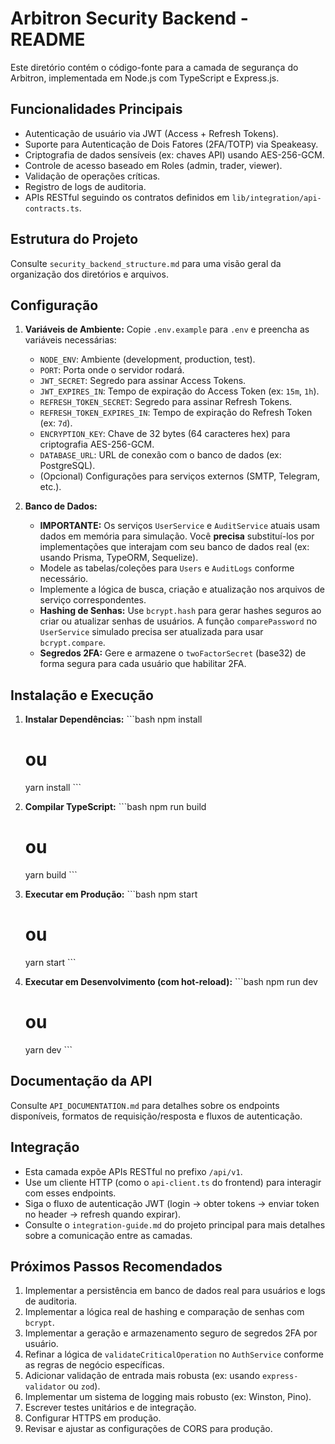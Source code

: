 # Arbitron Security Backend - README

Este diretório contém o código-fonte para a camada de segurança do Arbitron, implementada em Node.js com TypeScript e Express.js.

## Funcionalidades Principais

*   Autenticação de usuário via JWT (Access + Refresh Tokens).
*   Suporte para Autenticação de Dois Fatores (2FA/TOTP) via Speakeasy.
*   Criptografia de dados sensíveis (ex: chaves API) usando AES-256-GCM.
*   Controle de acesso baseado em Roles (admin, trader, viewer).
*   Validação de operações críticas.
*   Registro de logs de auditoria.
*   APIs RESTful seguindo os contratos definidos em `lib/integration/api-contracts.ts`.

## Estrutura do Projeto

Consulte `security_backend_structure.md` para uma visão geral da organização dos diretórios e arquivos.

## Configuração

1.  **Variáveis de Ambiente:** Copie `.env.example` para `.env` e preencha as variáveis necessárias:
    *   `NODE_ENV`: Ambiente (development, production, test).
    *   `PORT`: Porta onde o servidor rodará.
    *   `JWT_SECRET`: Segredo para assinar Access Tokens.
    *   `JWT_EXPIRES_IN`: Tempo de expiração do Access Token (ex: `15m`, `1h`).
    *   `REFRESH_TOKEN_SECRET`: Segredo para assinar Refresh Tokens.
    *   `REFRESH_TOKEN_EXPIRES_IN`: Tempo de expiração do Refresh Token (ex: `7d`).
    *   `ENCRYPTION_KEY`: Chave de 32 bytes (64 caracteres hex) para criptografia AES-256-GCM.
    *   `DATABASE_URL`: URL de conexão com o banco de dados (ex: PostgreSQL).
    *   (Opcional) Configurações para serviços externos (SMTP, Telegram, etc.).

2.  **Banco de Dados:**
    *   **IMPORTANTE:** Os serviços `UserService` e `AuditService` atuais usam dados em memória para simulação. Você **precisa** substituí-los por implementações que interajam com seu banco de dados real (ex: usando Prisma, TypeORM, Sequelize).
    *   Modele as tabelas/coleções para `Users` e `AuditLogs` conforme necessário.
    *   Implemente a lógica de busca, criação e atualização nos arquivos de serviço correspondentes.
    *   **Hashing de Senhas:** Use `bcrypt.hash` para gerar hashes seguros ao criar ou atualizar senhas de usuários. A função `comparePassword` no `UserService` simulado precisa ser atualizada para usar `bcrypt.compare`.
    *   **Segredos 2FA:** Gere e armazene o `twoFactorSecret` (base32) de forma segura para cada usuário que habilitar 2FA.

## Instalação e Execução

1.  **Instalar Dependências:**
    \`\`\`bash
    npm install
    # ou
    yarn install
    \`\`\`

2.  **Compilar TypeScript:**
    \`\`\`bash
    npm run build
    # ou
    yarn build
    \`\`\`

3.  **Executar em Produção:**
    \`\`\`bash
    npm start
    # ou
    yarn start
    \`\`\`

4.  **Executar em Desenvolvimento (com hot-reload):**
    \`\`\`bash
    npm run dev
    # ou
    yarn dev
    \`\`\`

## Documentação da API

Consulte `API_DOCUMENTATION.md` para detalhes sobre os endpoints disponíveis, formatos de requisição/resposta e fluxos de autenticação.

## Integração

*   Esta camada expõe APIs RESTful no prefixo `/api/v1`.
*   Use um cliente HTTP (como o `api-client.ts` do frontend) para interagir com esses endpoints.
*   Siga o fluxo de autenticação JWT (login -> obter tokens -> enviar token no header -> refresh quando expirar).
*   Consulte o `integration-guide.md` do projeto principal para mais detalhes sobre a comunicação entre as camadas.

## Próximos Passos Recomendados

1.  Implementar a persistência em banco de dados real para usuários e logs de auditoria.
2.  Implementar a lógica real de hashing e comparação de senhas com `bcrypt`.
3.  Implementar a geração e armazenamento seguro de segredos 2FA por usuário.
4.  Refinar a lógica de `validateCriticalOperation` no `AuthService` conforme as regras de negócio específicas.
5.  Adicionar validação de entrada mais robusta (ex: usando `express-validator` ou `zod`).
6.  Implementar um sistema de logging mais robusto (ex: Winston, Pino).
7.  Escrever testes unitários e de integração.
8.  Configurar HTTPS em produção.
9.  Revisar e ajustar as configurações de CORS para produção.
